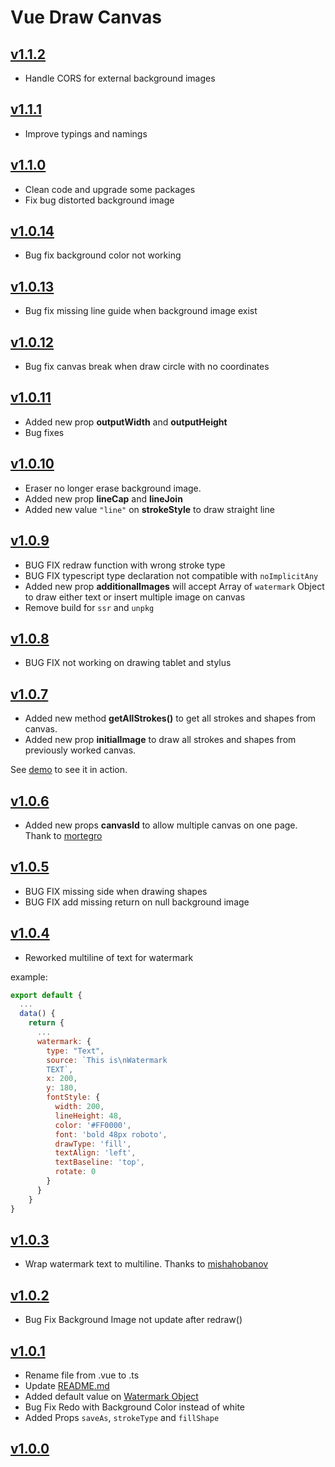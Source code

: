 # Vue Draw Canvas

## [v1.1.2](https://github.com/thomas-fortin/vue-draw-canvas/releases/tag/v1.1.2)

- Handle CORS for external background images

## [v1.1.1](https://github.com/thomas-fortin/vue-draw-canvas/releases/tag/v1.1.1)

- Improve typings and namings

## [v1.1.0](https://github.com/thomas-fortin/vue-draw-canvas/releases/tag/v1.1.0)

- Clean code and upgrade some packages
- Fix bug distorted background image

## [v1.0.14](https://github.com/thomas-fortin/vue-draw-canvas/releases/tag/v1.0.14)

- Bug fix background color not working

## [v1.0.13](https://github.com/thomas-fortin/vue-draw-canvas/releases/tag/v1.0.13)

- Bug fix missing line guide when background image exist

## [v1.0.12](https://github.com/thomas-fortin/vue-draw-canvas/releases/tag/v1.0.12)

- Bug fix canvas break when draw circle with no coordinates

## [v1.0.11](https://github.com/thomas-fortin/vue-draw-canvas/releases/tag/v1.0.11)

- Added new prop **outputWidth** and **outputHeight**
- Bug fixes

## [v1.0.10](https://github.com/thomas-fortin/vue-draw-canvas/releases/tag/v1.0.10)

- Eraser no longer erase background image.
- Added new prop **lineCap** and **lineJoin**
- Added new value `"line"` on **strokeStyle** to draw straight line

## [v1.0.9](https://github.com/thomas-fortin/vue-draw-canvas/releases/tag/v1.0.9)

- BUG FIX redraw function with wrong stroke type
- BUG FIX typescript type declaration not compatible with `noImplicitAny`
- Added new prop **additionalImages** will accept Array of `watermark` Object to draw either text or insert multiple image on canvas
- Remove build for `ssr` and `unpkg`

## [v1.0.8](https://github.com/thomas-fortin/vue-draw-canvas/releases/tag/v1.0.8)

- BUG FIX not working on drawing tablet and stylus

## [v1.0.7](https://github.com/thomas-fortin/vue-draw-canvas/releases/tag/v1.0.7)

- Added new method **getAllStrokes()** to get all strokes and shapes from canvas.
- Added new prop **initialImage** to draw all strokes and shapes from previously worked canvas.

See [demo](https://codesandbox.io/s/vue-drawing-canvas-107-rc1-dcoiy) to see it in action.

## [v1.0.6](https://github.com/thomas-fortin/vue-draw-canvas/releases/tag/v1.0.6)

- Added new props **canvasId** to allow multiple canvas on one page. Thank to [mortegro](https://github.com/mortegro)

## [v1.0.5](https://github.com/thomas-fortin/vue-draw-canvas/releases/tag/v1.0.5)

- BUG FIX missing side when drawing shapes
- BUG FIX add missing return on null background image

## [v1.0.4](https://github.com/thomas-fortin/vue-draw-canvas/releases/tag/v1.0.4)

- Reworked multiline of text for watermark

example:

```js
export default {
  ...
  data() {
    return {
      ...
      watermark: {
        type: "Text",
        source: `This is\nWatermark
        TEXT`,
        x: 200,
        y: 180,
        fontStyle: {
          width: 200,
          lineHeight: 48,
          color: '#FF0000',
          font: 'bold 48px roboto',
          drawType: 'fill',
          textAlign: 'left',
          textBaseline: 'top',
          rotate: 0
        }
      }
    }
}
```

## [v1.0.3](https://github.com/thomas-fortin/vue-draw-canvas/releases/tag/v1.0.3)

- Wrap watermark text to multiline. Thanks to [mishahobanov](https://github.com/mishahobanov)

## [v1.0.2](https://github.com/thomas-fortin/vue-draw-canvas/releases/tag/v1.0.2)

- Bug Fix Background Image not update after redraw()

## [v1.0.1](https://github.com/thomas-fortin/vue-draw-canvas/releases/tag/v1.0.1)

- Rename file from .vue to .ts
- Update [README.md](https://github.com/thomas-fortin/vue-draw-canvas/blob/master/README.md)
- Added default value on [Watermark Object](https://github.com/thomas-fortin/vue-draw-canvas/blob/master/README.md#watermark-object)
- Bug Fix Redo with Background Color instead of white
- Added Props `saveAs`, `strokeType` and `fillShape`

## [v1.0.0](https://github.com/thomas-fortin/vue-draw-canvas/releases/tag/v1.0.0)
